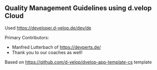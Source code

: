 ## Quality Management Guidelines using d.velop Cloud

Used <https://developer.d-velop.de/dev/de>

Primary Contributors:
- Manfred Lutterbach of <https://devperts.de/>
- Thank you to our coaches as well!

Based on <https://github.com/d-velop/dvelop-app-template-cs> template

